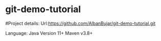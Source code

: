 # git-demo-tutorial

#Project details:
Url:https://github.com/AlbanBujar/git-demo-tutorial.git

Language: Java
Version 11+
Maven v3.8+
